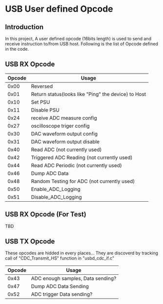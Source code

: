 # USB User defined Opcode

## Introduction

In this project, A user defined opcode (16bits length) is used to send and receive instruction to/from USB host.
Following is the list of Opcode defined in the code.

## USB RX Opcode

|Opcode|Usage|
|------|-----|
|0x00|Reversed|
|0x01|Return status(looks like "Ping" the device) to Host|
|0x10|Set PSU|
|0x11|Disable PSU|
|0x24|receive ADC measure config|
|0x27|oscilloscope triger config|
|0x30|DAC waveform output config|
|0x31|DAC waveform output disable|
|0x40|Read ADC (not currently used)|
|0x42|Triggered ADC Reading (not currently used)|
|0x44|Read ADC Periodic (not currently used)|
|0x46|Dump ADC Data|
|0x48|Random Testing for ADC (not currently used)|
|0x50|Enable_ADC_Logging|
|0x51|Disable_ADC_Logging|


## USB RX Opcode (For Test)

TBD


## USB TX Opcode

These opcodes are hidded in every places...
They are discoverd by tracking call of "CDC_Transmit_HS" function in "usbd_cdc_if.c"


|Opcode|Usage|
|------|-----|
|0x43|ADC enough samples, Data sending?|
|0x47|Dump ADC Data Sending|
|0x52|ADC trigger Data sending?|

